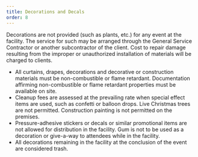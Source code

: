 ```yaml
---
title: Decorations and Decals
order: 8
---
```


Decorations are not provided (such as plants, etc.) for any event at the facility. The service for such may be arranged through the General Service Contractor or another subcontractor of the client. Cost to repair damage resulting from the improper or unauthorized installation of materials will be charged to clients.

- All curtains, drapes, decorations and decorative or construction materials must be non-combustible or flame retardant. Documentation affirming non-combustible or flame retardant properties must be available on site.
- Cleanup fees are assessed at the prevailing rate when special effect items are used, such as confetti or balloon drops. Live Christmas trees are not permitted. Construction painting is not permitted on the premises.
- Pressure-adhesive stickers or decals or similar promotional items are not allowed for distribution in the facility. Gum is not to be used as a decoration or give-a-way to attendees while in the facility.
- All decorations remaining in the facility at the conclusion of the event are considered trash.
